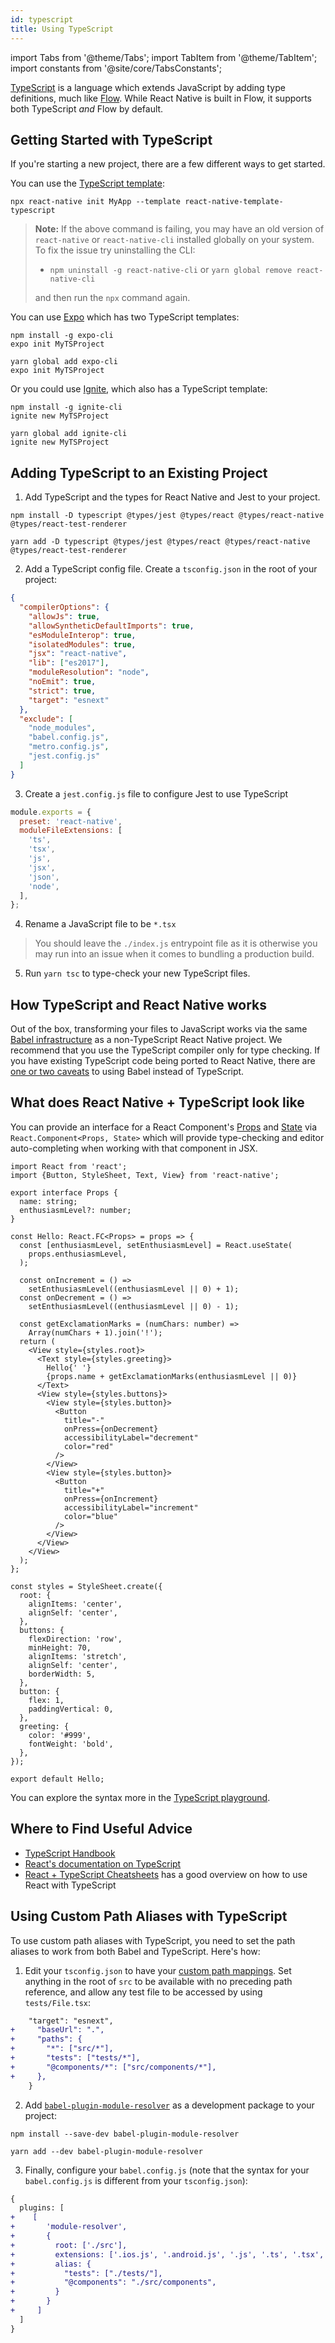 ```yaml
---
id: typescript
title: Using TypeScript
---
```


import Tabs from '@theme/Tabs'; import TabItem from '@theme/TabItem'; import constants from '@site/core/TabsConstants';

[TypeScript][ts] is a language which extends JavaScript by adding type definitions, much like [Flow][flow]. While React Native is built in Flow, it supports both TypeScript _and_ Flow by default.

## Getting Started with TypeScript

If you're starting a new project, there are a few different ways to get started.

You can use the [TypeScript template][ts-template]:

```shell
npx react-native init MyApp --template react-native-template-typescript
```

> **Note:** If the above command is failing, you may have an old version of `react-native` or `react-native-cli` installed globally on your system. To fix the issue try uninstalling the CLI:
>
> - `npm uninstall -g react-native-cli` or `yarn global remove react-native-cli`
>
> and then run the `npx` command again.

You can use [Expo][expo] which has two TypeScript templates:

<Tabs groupId="package-manager" defaultValue={constants.defaultPackageManager} values={constants.packageManagers}>
<TabItem value="npm">

```shell
npm install -g expo-cli
expo init MyTSProject
```

</TabItem>
<TabItem value="yarn">

```shell
yarn global add expo-cli
expo init MyTSProject
```

</TabItem>
</Tabs>

Or you could use [Ignite][ignite], which also has a TypeScript template:

<Tabs groupId="package-manager" defaultValue={constants.defaultPackageManager} values={constants.packageManagers}>
<TabItem value="npm">

```shell
npm install -g ignite-cli
ignite new MyTSProject
```

</TabItem>
<TabItem value="yarn">

```shell
yarn global add ignite-cli
ignite new MyTSProject
```

</TabItem>
</Tabs>

## Adding TypeScript to an Existing Project

1. Add TypeScript and the types for React Native and Jest to your project.

<Tabs groupId="package-manager" defaultValue={constants.defaultPackageManager} values={constants.packageManagers}>
<TabItem value="npm">

```shell
npm install -D typescript @types/jest @types/react @types/react-native @types/react-test-renderer
```

</TabItem>
<TabItem value="yarn">

```shell
yarn add -D typescript @types/jest @types/react @types/react-native @types/react-test-renderer
```

</TabItem>
</Tabs>

2. Add a TypeScript config file. Create a `tsconfig.json` in the root of your project:

```json
{
  "compilerOptions": {
    "allowJs": true,
    "allowSyntheticDefaultImports": true,
    "esModuleInterop": true,
    "isolatedModules": true,
    "jsx": "react-native",
    "lib": ["es2017"],
    "moduleResolution": "node",
    "noEmit": true,
    "strict": true,
    "target": "esnext"
  },
  "exclude": [
    "node_modules",
    "babel.config.js",
    "metro.config.js",
    "jest.config.js"
  ]
}
```

3. Create a `jest.config.js` file to configure Jest to use TypeScript

```js
module.exports = {
  preset: 'react-native',
  moduleFileExtensions: [
    'ts',
    'tsx',
    'js',
    'jsx',
    'json',
    'node',
  ],
};
```

4. Rename a JavaScript file to be `*.tsx`

> You should leave the `./index.js` entrypoint file as it is otherwise you may run into an issue when it comes to bundling a production build.

5. Run `yarn tsc` to type-check your new TypeScript files.

## How TypeScript and React Native works

Out of the box, transforming your files to JavaScript works via the same [Babel infrastructure][babel] as a non-TypeScript React Native project. We recommend that you use the TypeScript compiler only for type checking. If you have existing TypeScript code being ported to React Native, there are [one or two caveats][babel-7-caveats] to using Babel instead of TypeScript.

## What does React Native + TypeScript look like

You can provide an interface for a React Component's [Props](props) and [State](state) via `React.Component<Props, State>` which will provide type-checking and editor auto-completing when working with that component in JSX.

```tsx title="components/Hello.tsx"
import React from 'react';
import {Button, StyleSheet, Text, View} from 'react-native';

export interface Props {
  name: string;
  enthusiasmLevel?: number;
}

const Hello: React.FC<Props> = props => {
  const [enthusiasmLevel, setEnthusiasmLevel] = React.useState(
    props.enthusiasmLevel,
  );

  const onIncrement = () =>
    setEnthusiasmLevel((enthusiasmLevel || 0) + 1);
  const onDecrement = () =>
    setEnthusiasmLevel((enthusiasmLevel || 0) - 1);

  const getExclamationMarks = (numChars: number) =>
    Array(numChars + 1).join('!');
  return (
    <View style={styles.root}>
      <Text style={styles.greeting}>
        Hello{' '}
        {props.name + getExclamationMarks(enthusiasmLevel || 0)}
      </Text>
      <View style={styles.buttons}>
        <View style={styles.button}>
          <Button
            title="-"
            onPress={onDecrement}
            accessibilityLabel="decrement"
            color="red"
          />
        </View>
        <View style={styles.button}>
          <Button
            title="+"
            onPress={onIncrement}
            accessibilityLabel="increment"
            color="blue"
          />
        </View>
      </View>
    </View>
  );
};

const styles = StyleSheet.create({
  root: {
    alignItems: 'center',
    alignSelf: 'center',
  },
  buttons: {
    flexDirection: 'row',
    minHeight: 70,
    alignItems: 'stretch',
    alignSelf: 'center',
    borderWidth: 5,
  },
  button: {
    flex: 1,
    paddingVertical: 0,
  },
  greeting: {
    color: '#999',
    fontWeight: 'bold',
  },
});

export default Hello;
```

You can explore the syntax more in the [TypeScript playground][tsplay].

## Where to Find Useful Advice

- [TypeScript Handbook][ts-handbook]
- [React's documentation on TypeScript][react-ts]
- [React + TypeScript Cheatsheets][cheat] has a good overview on how to use React with TypeScript

## Using Custom Path Aliases with TypeScript

To use custom path aliases with TypeScript, you need to set the path aliases to work from both Babel and TypeScript. Here's how:

1. Edit your `tsconfig.json` to have your [custom path mappings][path-map]. Set anything in the root of `src` to be available with no preceding path reference, and allow any test file to be accessed by using `tests/File.tsx`:

```diff {2-7}
    "target": "esnext",
+     "baseUrl": ".",
+     "paths": {
+       "*": ["src/*"],
+       "tests": ["tests/*"],
+       "@components/*": ["src/components/*"],
+     },
    }
```

2. Add [`babel-plugin-module-resolver`][bpmr] as a development package to your project:

<Tabs groupId="package-manager" defaultValue={constants.defaultPackageManager} values={constants.packageManagers}>
<TabItem value="npm">

```shell
npm install --save-dev babel-plugin-module-resolver
```

</TabItem>
<TabItem value="yarn">

```shell
yarn add --dev babel-plugin-module-resolver
```

</TabItem>
</Tabs>

3. Finally, configure your `babel.config.js` (note that the syntax for your `babel.config.js` is different from your `tsconfig.json`):

```diff {3-13}
{
  plugins: [
+    [
+       'module-resolver',
+       {
+         root: ['./src'],
+         extensions: ['.ios.js', '.android.js', '.js', '.ts', '.tsx', '.json'],
+         alias: {
+           "tests": ["./tests/"],
+           "@components": "./src/components",
+         }
+       }
+     ]
  ]
}
```

[react-ts]: https://reactjs.org/docs/static-type-checking.html#typescript
[ts]: https://www.typescriptlang.org/
[flow]: https://flow.org
[ts-template]: https://github.com/react-native-community/react-native-template-typescript
[babel]: /docs/javascript-environment#javascript-syntax-transformers
[babel-7-caveats]: https://babeljs.io/docs/en/next/babel-plugin-transform-typescript
[cheat]: https://github.com/typescript-cheatsheets/react-typescript-cheatsheet#reacttypescript-cheatsheets
[ts-handbook]: https://www.typescriptlang.org/docs/handbook/intro.html
[path-map]: https://www.typescriptlang.org/docs/handbook/module-resolution.html#path-mapping
[bpmr]: https://github.com/tleunen/babel-plugin-module-resolver
[expo]: https://expo.io
[ignite]: https://github.com/infinitered/ignite
[tsplay]: https://www.typescriptlang.org/play/?strictNullChecks=false&esModuleInterop=true&jsx=3#code/JYWwDg9gTgLgBAJQKYEMDG8BmUIjgcilQ3wG4BYAKFEljgG8AhAVxhggDsAaOAZRgCeAGyS8AFkiQweAFSQAPaXABqwJAHcAvnGy4CRdDAC0HFDGAA3JGSpUFteMA4wkUTOiRwACjjABnBio4YLhTECQALjg-GCgnAHMKShC4JGcxZj9gFD8QABkkKyEAfiiOZhAAI1ckzVtKNE4YuAAJJCEhCCjkQwA6ADEAYQAeHwh-AD44AF44AAowXz8AShmp+iCQxo5mgG00mAysnPzC9p4-KQBRdMzs3IKigF0ZxGIYXszRGDMkBaXegcjvdTkVlklNsFts1OABJDhoIjhZyvOaraZTS4wG6HO4nR7tOZzIF4h5nIRwAA+lLgAAZVgBqOAARnBkLg0PgnAAIkhEUhkfBZmi1tFrrdjmSikSSZLQe0qTT6XAjCy2ZR2Zy4PFrvI0EIUCAzMBOABZFBQADWAWF5RAgzEFr8ZQq1Sg6KmAEEoFAUAI5naHU64EzWb0AFYQJxzfAAQnw6pSRBgzCgHHm7JSw1UGmighE03oMWESD8vRwEBgmgmmZCwzkijzJcLxZEZfiRCkCWrtZSwTaHQg9HwBDqyT7E-oi3GZbCniZOuxeoNRvMZot1uJEpBBIp1LpyzHE+CwwA9A2YDWNeOJ9m1OomwWi-nS71Kqx2Dsezfjyecw-WyQFsXzLd82E4b9fyzFhwI4XsoPMGACwAIiMZD4N-TgfFLPxCx5PkkQOI8oIndA0Bw4BKmAIRgEEPIUGqIRpmQgATAiBQOdCfxIqEIE6KBmKIFiuJ4uBTyvUSz3-K8MLrf9HyA58S1Aj8IIknjhhgz9ZInRCUIZETRJCLCiD8XD6DhBFCOcYijLgMiKKomi6IY9pmKcflBUMuzGn45jKiEZgkG8qDxJ0uApPvdTb1PaT4MijRorgRMQjHMcqFPU8FL8KgtUAm0+BfcRJA+flfjmDYfwrGAokq38UBo+IOFhFwQGdAhyOcVx8C4eCGuAJreHaTAonwTqXCgHr2U0XqfzAz92rqidMBEeRuWAIgMBNDhRpwdQpu4kIQCcNoBrEGq4AAdlpWb6sa5rWva-AYmTNAxAOu6Bo4IahBGjqDm627j0qaA2KgAB1YAWMOKIAFYgeCGb2XmzhavglaFCiZkEb7MAUBYliEmUVxzDQBqohu6acY7EqEjRw7eP40aAGIAE52Y+49ME4GBwaQM6LvwEGhBYznEdmzRwSAA
